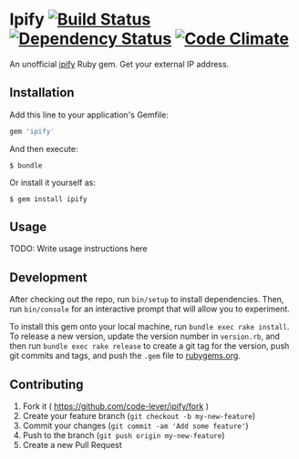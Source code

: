 # Ipify [![Build Status](https://travis-ci.org/code-lever/ipify-gem.png)](https://travis-ci.org/code-lever/ipify-gem) [![Dependency Status](https://gemnasium.com/code-lever/ipify-gem.png)](https://gemnasium.com/code-lever/ipify-gem) [![Code Climate](https://codeclimate.com/github/code-lever/ipify-gem.png)](https://codeclimate.com/github/code-lever/ipify-gem)

An unofficial [ipify](http://ipify.org) Ruby gem.  Get your external IP address.

## Installation

Add this line to your application's Gemfile:

```ruby
gem 'ipify'
```

And then execute:

    $ bundle

Or install it yourself as:

    $ gem install ipify

## Usage

TODO: Write usage instructions here

## Development

After checking out the repo, run `bin/setup` to install dependencies. Then, run `bin/console` for an interactive prompt that will allow you to experiment.

To install this gem onto your local machine, run `bundle exec rake install`. To release a new version, update the version number in `version.rb`, and then run `bundle exec rake release` to create a git tag for the version, push git commits and tags, and push the `.gem` file to [rubygems.org](https://rubygems.org).

## Contributing

1. Fork it ( https://github.com/code-lever/ipify/fork )
2. Create your feature branch (`git checkout -b my-new-feature`)
3. Commit your changes (`git commit -am 'Add some feature'`)
4. Push to the branch (`git push origin my-new-feature`)
5. Create a new Pull Request
